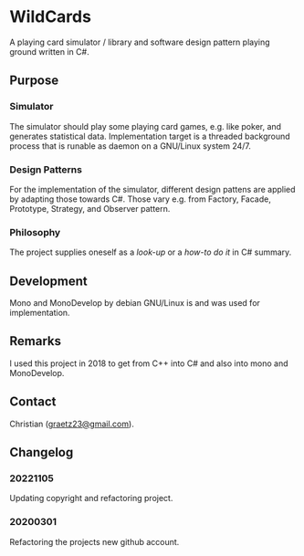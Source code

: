 # WildCards

A playing card simulator / library and software design pattern playing ground written in C#.

## Purpose
### Simulator
The simulator should play some playing card games, e.g. like poker, and generates statistical data. Implementation target is a threaded background process that is runable as daemon on a GNU/Linux system 24/7. 

### Design Patterns
For the implementation of the simulator, different design pattens are applied by adapting those towards C#. Those vary e.g. from Factory, Facade, Prototype, Strategy, and Observer pattern.

### Philosophy
The project supplies oneself as a *look-up* or a *how-to do it* in C# summary.

## Development
Mono and MonoDevelop by debian GNU/Linux is and was used for implementation.

## Remarks
I used this project in 2018 to get from C++ into C# and also into mono and MonoDevelop.

## Contact
Christian (graetz23@gmail.com).

## Changelog
### 20221105
Updating copyright and refactoring project.

### 20200301
Refactoring the projects new github account.

